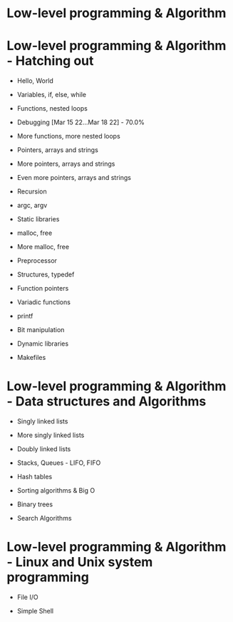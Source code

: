 
# Low-level programming & Algorithm

# Low-level programming & Algorithm - Hatching out

    
   * Hello, World 
   
   * Variables, if, else, while 
   
   * Functions, nested loops 
    
   * Debugging [Mar 15 22...Mar 18 22] - 70.0%
   
   *  More functions, more nested loops 
     
   * Pointers, arrays and strings 
     
   * More pointers, arrays and strings 
     
   * Even more pointers, arrays and strings 
    
   * Recursion 
    
   * argc, argv 
    
   * Static libraries 
    
   * malloc, free 
    
   * More malloc, free 
    
   * Preprocessor 
    
   * Structures, typedef 
    
   * Function pointers 
    
   * Variadic functions 
    
   * printf 
    
   * Bit manipulation 
    
   * Dynamic libraries 
   
   * Makefiles 

# Low-level programming & Algorithm - Data structures and Algorithms

   * Singly linked lists 
   
   * More singly linked lists 
    
   * Doubly linked lists 
     
   * Stacks, Queues - LIFO, FIFO
     
   * Hash tables 
    
   * Sorting algorithms & Big O 
     
   * Binary trees 
     
   * Search Algorithms 

# Low-level programming & Algorithm - Linux and Unix system programming

   * File I/O 
    
   * Simple Shell
